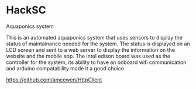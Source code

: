 HackSC
======

Aquaponics system

This is an automated aquaponics system that uses sensors to display the status of maintainance needed for the system. The status is displayed on an LCD screen and sent to a web server to display the information on the website and the mobile app. The intel edison board was used as the controller for the system, its ability to have an onboard wifi communication and arduino compatability made it a good choice.



https://github.com/amcewen/HttpClient
